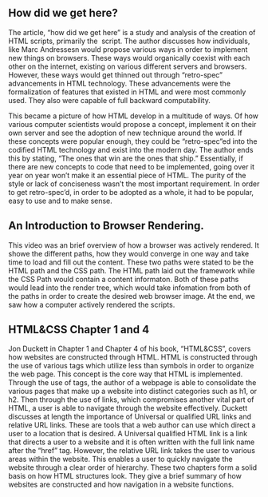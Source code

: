 ## How did we get here?

The article, “how did we get here” is a study and analysis of the creation of HTML scripts, primarily the <img> script. The author discusses how individuals, like Marc Andressesn would propose various ways in order to implement new things on browsers. These ways would organically coexist with each other on the internet, existing on various different servers and browsers. However, these ways would get thinned out through “retro-spec” advancements in HTML technology. These advancements were the formalization of features that existed in HTML and were most commonly used. They also were capable of full backward computability. 

 This became a picture of how HTML develop in a multitude of ways. Of how various computer scientists would propose a concept, implement it on their own server and see the adoption of new technique around the world. If these concepts were popular enough, they could be “retro-spec”ed into the codified HTML technology and exist into the modern day. The author ends this by stating, “The ones that win are the ones that ship.” Essentially, if there are new concepts to code that need to be implemented, going over it year on year won’t make it an essential piece of HTML. The purity of the style or lack of conciseness wasn’t the most important requirement. In order to get retro-spec’d, in order to be adopted as a whole, it had to be popular, easy to use and to make sense.

## An Introduction to Browser Rendering.

This video was an brief overview of how a browser was actively rendered. It showe the different paths, how they would converge in one way and take time to load and fill out the content. These two paths were stated to be the HTML path and the CSS path. The HTML path laid out the framework while the CSS Path would contain a content informaton. Both of these paths would lead into the render tree, which would take infomation from both of the paths in order to create the desired web browser image. At the end, we saw how a computer actively rendered the scripts. 


## HTML&CSS Chapter 1 and 4

Jon Duckett in Chapter 1 and Chapter 4 of his book, “HTML&CSS”, covers how websites are constructed through HTML. HTML is constructed through the use of various tags which utilize less than symbols in order to organize the web page. This concept is the core way that HTML is implemented. Through the use of tags, the author of a webpage is able to consolidate the various pages that make up a website into distinct categories such as h1, or h2. Then through the use of links, which compromises another vital part of HTML, a user is able to navigate through the website effectively. Duckett discusses at length the importance of Universal or qualified URL links and relative URL links. These are tools that a web author can use which direct a user to a location that is desired. A Universal qualified HTML link is a link that directs a user to a website and it is often written with the full link name after the “href” tag. However, the relative URL link takes the user to various areas within the website. This enables a user to quickly navigate the website through a clear order of hierarchy. These two chapters form a solid basis on how HTML structures look. They give a brief summary of how websites are constructed and how navigation in a website functions.
